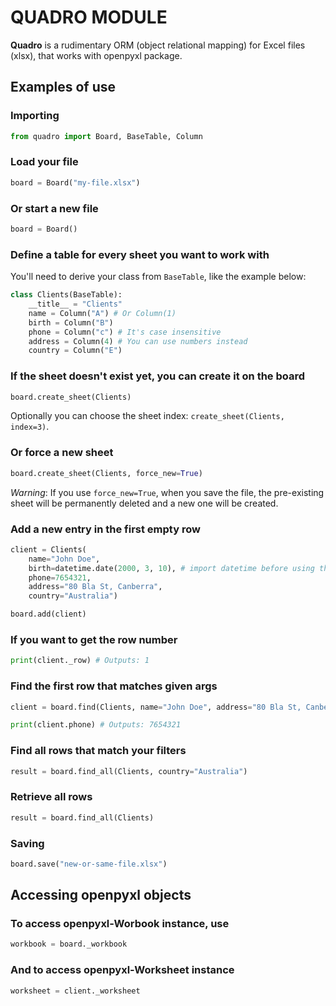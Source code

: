# QUADRO MODULE
 **Quadro** is a rudimentary ORM (object relational mapping) for Excel files (xlsx), that works with openpyxl package.

## Examples of use
### Importing
```python
from quadro import Board, BaseTable, Column
```

### Load your file
```python
board = Board("my-file.xlsx")
```

### Or start a new file
```python
board = Board()
```

### Define a table for every sheet you want to work with
You'll need to derive your class from `BaseTable`, like the example below:
```python
class Clients(BaseTable):
    __title__ = "Clients"
    name = Column("A") # Or Column(1) 
    birth = Column("B")
    phone = Column("c") # It's case insensitive
    address = Column(4) # You can use numbers instead
    country = Column("E")
```

### If the sheet doesn't exist yet, you can create it on the board
```python
board.create_sheet(Clients)
```
Optionally you can choose the sheet index: `create_sheet(Clients, index=3)`.


### Or force a new sheet
```python
board.create_sheet(Clients, force_new=True)
```
*Warning*: If you use `force_new=True`, when you save the file, the pre-existing sheet will be permanently deleted and a new one will be created.

### Add a new entry in the first empty row
```python
client = Clients(
    name="John Doe",
    birth=datetime.date(2000, 3, 10), # import datetime before using this
    phone=7654321,
    address="80 Bla St, Canberra",
    country="Australia")

board.add(client)
```

### If you want to get the row number
```python
print(client._row) # Outputs: 1
```

### Find the first row that matches given args
```python
client = board.find(Clients, name="John Doe", address="80 Bla St, Canberra")

print(client.phone) # Outputs: 7654321
```

### Find all rows that match your filters
```python
result = board.find_all(Clients, country="Australia")
```

### Retrieve all rows
```python
result = board.find_all(Clients)
```

### Saving
```python
board.save("new-or-same-file.xlsx")
```

## Accessing openpyxl objects

### To access openpyxl-Worbook instance, use
```python
workbook = board._workbook
```

### And to access openpyxl-Worksheet instance
```python
worksheet = client._worksheet
```